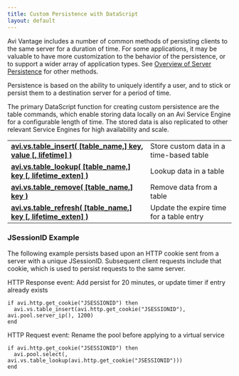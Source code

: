 ```yaml
---
title: Custom Persistence with DataScript
layout: default
---
```

Avi Vantage includes a number of common methods of persisting clients to the same server for a duration of time. For some applications, it may be valuable to have more customization to the behavior of the persistence, or to support a wider array of application types.  See <a href="/docs/16.2.2/overview-of-server-persistence">Overview of Server Persistence</a> for other methods.

Persistence is based on the ability to uniquely identify a user, and to stick or persist them to a destination server for a period of time.

The primary DataScript function for creating custom persistence are the table commands, which enable storing data locally on an Avi Service Engine for a configurable length of time. The stored data is also replicated to other relevant Service Engines for high availability and scale.

<table class="table table-hover table table-bordered table-hover">  
<tbody>     
<tr>   
<td><strong><a href="/docs/16.2.2/datascript-avi-vs-table_insert">avi.vs.table_insert( [table_name,] key, value [, lifetime] )</a></strong></td>
<td>Store custom data in a time-based table</td>
</tr>
<tr>   
<td><strong><a href="/docs/16.2.2/datascript-avi-vs-table_lookup">avi.vs.table_lookup( [table_name,] key [, lifetime_exten] )</a></strong></td>
<td>Lookup data in a table</td>
</tr>
<tr>   
<td><strong><a href="/docs/16.2.2/datascript-avi-vs-table_remove">avi.vs.table_remove( [table_name,] key )</a></strong></td>
<td>Remove data from a table</td>
</tr>
<tr>   
<td><strong><a href="/docs/16.2.2/datascript-avi-vs-table_refresh">avi.vs.table_refresh( [table_name,] key [, lifetime_exten] )</a></strong></td>
<td>Update the expire time for a table entry</td>
</tr>
</tbody>
</table> 

### JSessionID Example

The following example persists based upon an HTTP cookie sent from a server with a unique JSessionID. Subsequent client requests include that cookie, which is used to persist requests to the same server.

HTTP Response event: Add persist for 20 minutes, or update timer if entry already exists


<pre><code class="language-lua">if avi.http.get_cookie("JSESSIONID") then
  avi.vs.table_insert(avi.http.get_cookie("JSESSIONID"), avi.pool.server_ip(), 1200)
end</code></pre>  HTTP Request event: Rename the pool before applying to a virtual service 

<pre><code class="language-lua">if avi.http.get_cookie("JSESSIONID") then
  avi.pool.select(, avi.vs.table_lookup(avi.http.get_cookie("JSESSIONID")))
end</code></pre>  
